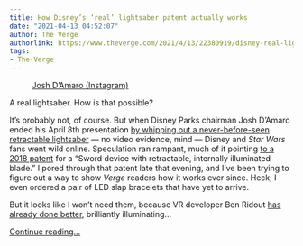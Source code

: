 ```yaml
---
title: How Disney’s ‘real’ lightsaber patent actually works
date: "2021-04-13 04:52:07"
author: The Verge
authorlink: https://www.theverge.com/2021/4/13/22380919/disney-real-lightsaber-patent-star-wars-ben-ridout
tags:
- The-Verge
---
```

<figure>
      <img alt="" src="https://cdn.vox-cdn.com/thumbor/V6ZLQAZEJHiRfZx8KGG-mA5KDto=/0x0:693x462/1310x873/cdn.vox-cdn.com/uploads/chorus_image/image/69117120/josh_d_amaro_lightsaber.0.jpg" />
        <figcaption><a class="ql-link" href="https://www.instagram.com/p/B_xISgAjp5a/" target="_blank">Josh D’Amaro (Instagram)</a></figcaption>
    </figure>

  <p id="vUus05">A real lightsaber. How is that possible? </p>
<p id="HgwXmQ">It’s probably not, of course. But when Disney Parks chairman Josh D’Amaro ended his April 8th presentation <a href="https://www.theverge.com/tldr/2021/4/9/22375720/disney-parks-lightsaber-retractable-blade-rumor-patent">by whipping out a never-before-seen retractable lightsaber</a> — no video evidence, mind — Disney and <em>Star Wars</em> fans went wild online. Speculation ran rampant, much of it pointing <a href="https://patents.google.com/patent/US10065127B1/en">to a 2018 patent</a> for a “Sword device with retractable, internally illuminated blade.” I pored through that patent late that evening, and I’ve been trying to figure out a way to show <em>Verge</em> readers how it works ever since. Heck, I even ordered a pair of LED slap bracelets that have yet to arrive.</p>
<p id="MOitWf">But it looks like I won’t need them, because VR developer Ben Ridout <a href="https://twitter.com/benridout/status/1381412831707422721">has already done better</a>, brilliantly illuminating...</p>
  <p>
    <a href="https://www.theverge.com/2021/4/13/22380919/disney-real-lightsaber-patent-star-wars-ben-ridout">Continue reading&hellip;</a>
  </p>